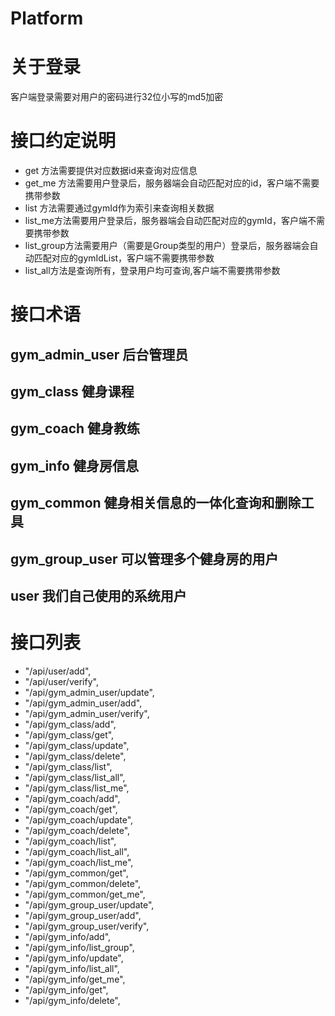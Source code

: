 # Platform
# 关于登录
客户端登录需要对用户的密码进行32位小写的md5加密
# 接口约定说明
- get 方法需要提供对应数据id来查询对应信息
- get_me 方法需要用户登录后，服务器端会自动匹配对应的id，客户端不需要携带参数
- list 方法需要通过gymId作为索引来查询相关数据
- list_me方法需要用户登录后，服务器端会自动匹配对应的gymId，客户端不需要携带参数
- list_group方法需要用户（需要是Group类型的用户）登录后，服务器端会自动匹配对应的gymIdList，客户端不需要携带参数
- list_all方法是查询所有，登录用户均可查询,客户端不需要携带参数
# 接口术语
## gym_admin_user 后台管理员
## gym_class 健身课程
## gym_coach 健身教练
## gym_info 健身房信息
## gym_common 健身相关信息的一体化查询和删除工具
## gym_group_user 可以管理多个健身房的用户
## user 我们自己使用的系统用户

# 接口列表
- "/api/user/add",
- "/api/user/verify",
- "/api/gym_admin_user/update",
- "/api/gym_admin_user/add",
- "/api/gym_admin_user/verify",
- "/api/gym_class/add",
- "/api/gym_class/get",
- "/api/gym_class/update",
- "/api/gym_class/delete",
- "/api/gym_class/list",
- "/api/gym_class/list_all",
- "/api/gym_class/list_me",
- "/api/gym_coach/add",
- "/api/gym_coach/get",
- "/api/gym_coach/update",
- "/api/gym_coach/delete",
- "/api/gym_coach/list",
- "/api/gym_coach/list_all",
- "/api/gym_coach/list_me",
- "/api/gym_common/get",
- "/api/gym_common/delete",
- "/api/gym_common/get_me",
- "/api/gym_group_user/update",
- "/api/gym_group_user/add",
- "/api/gym_group_user/verify",
- "/api/gym_info/add",
- "/api/gym_info/list_group",
- "/api/gym_info/update",
- "/api/gym_info/list_all",
- "/api/gym_info/get_me",
- "/api/gym_info/get",
- "/api/gym_info/delete",